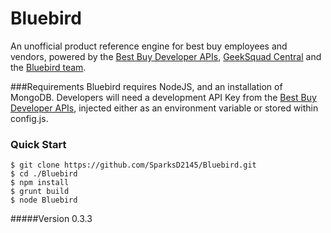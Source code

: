 # Bluebird
An unofficial product reference engine for best buy employees and vendors, powered by the [Best Buy Developer APIs], [GeekSquad Central] and the [Bluebird team].

###Requirements
Bluebird requires NodeJS, and an installation of MongoDB. Developers will need a development API Key from the [Best Buy Developer APIs], injected either as an environment variable or stored within config.js.

### Quick Start
    $ git clone https://github.com/SparksD2145/Bluebird.git
    $ cd ./Bluebird
    $ npm install
    $ grunt build
    $ node Bluebird
    

#####Version
0.3.3


[Best Buy Developer APIs]:http://developer.bestbuy.com
[Bluebird Team]:http://bluebird.website/team
[GeekSquad Central]:http://bluebird.website/team
